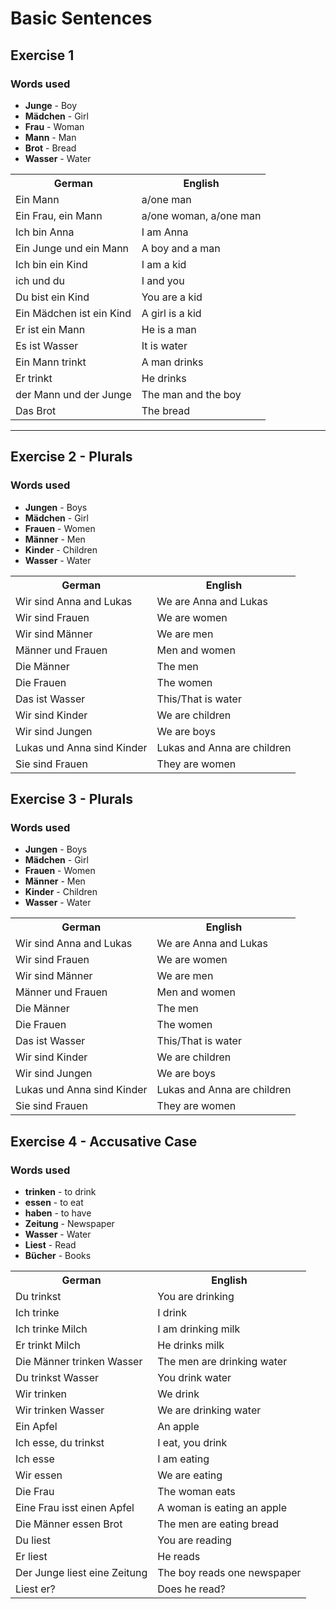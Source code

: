 # Basic Sentences

## Exercise 1

### Words used
+ **Junge** - Boy
+ **Mädchen** - Girl
+ **Frau** - Woman
+ **Mann** - Man
+ **Brot** - Bread
+ **Wasser** - Water

<table>
	<tr>
		<th>German</th>
		<th>English</th>
	</tr>
	<tr>
		<td>Ein Mann</td>
		<td>a/one man</td>
	</tr>
	<tr>
		<td>Ein Frau, ein Mann</td>
		<td>a/one woman, a/one man</td>
	</tr>
	<tr>
		<td>Ich bin Anna</td>
		<td>I am Anna</td>
	</tr>
	<tr>
		<td>Ein Junge und ein Mann</td>
		<td>A boy and a man</td>
	</tr>
	<tr>
		<td>Ich bin ein Kind</td>
		<td>I am a kid</td>
	</tr>
	<tr>
		<td>ich und du</td>
		<td>I and you</td>
	</tr>
	<tr>
		<td>Du bist ein Kind</td>
		<td>You are a kid</td>
	</tr>
	<tr>
		<td>Ein Mädchen ist ein Kind</td>
		<td>A girl is a kid</td>
	</tr>
	<tr>
		<td>Er ist ein Mann</td>
		<td>He is a man</td>
	</tr>
	<tr>
		<td>Es ist Wasser</td>
		<td>It is water</td>
	</tr>
	<tr>
		<td>Ein Mann trinkt</td>
		<td>A man drinks</td>
	</tr>
	<tr>
		<td>Er trinkt</td>
		<td>He drinks</td>
	</tr>
	<tr>
		<td>der Mann und der Junge</td>
		<td>The man and the boy</td>
	</tr>
	<tr>
		<td>Das Brot</td>
		<td>The bread</td>
	</tr>
</table>

***

## Exercise 2 - Plurals

### Words used
+ **Jungen** - Boys
+ **Mädchen** - Girl
+ **Frauen** - Women
+ **Männer** - Men
+ **Kinder** - Children
+ **Wasser** - Water

<table>
	<tr>
		<th>German</th>
		<th>English</th>
	</tr>
	<tr>
		<td>Wir sind Anna and Lukas</td>
		<td>We are Anna and Lukas</td>
	</tr>
	<tr>
		<td>Wir sind Frauen</td>
		<td>We are women</td>
	</tr>
	<tr>
		<td>Wir sind Männer</td>
		<td>We are men</td>
	</tr>
	<tr>
		<td>Männer und Frauen</td>
		<td>Men and women</td>
	</tr>
	<tr>
		<td>Die Männer</td>
		<td>The men</td>
	</tr>
	<tr>
		<td>Die Frauen</td>
		<td>The women</td>
	</tr>
	<tr>
		<td>Das ist Wasser</td>
		<td>This/That is water</td>
	</tr>
	<tr>
		<td>Wir sind Kinder</td>
		<td>We are children</td>
	</tr>
	<tr>
		<td>Wir sind Jungen</td>
		<td>We are boys</td>
	</tr>
	<tr>
		<td>Lukas und Anna sind Kinder</td>
		<td>Lukas and Anna are children</td>
	</tr>
	<tr>
		<td>Sie sind Frauen</td>
		<td>They are women</td>
	</tr>
</table>

## Exercise 3 - Plurals

### Words used
+ **Jungen** - Boys
+ **Mädchen** - Girl
+ **Frauen** - Women
+ **Männer** - Men
+ **Kinder** - Children
+ **Wasser** - Water

<table>
	<tr>
		<th>German</th>
		<th>English</th>
	</tr>
	<tr>
		<td>Wir sind Anna and Lukas</td>
		<td>We are Anna and Lukas</td>
	</tr>
	<tr>
		<td>Wir sind Frauen</td>
		<td>We are women</td>
	</tr>
	<tr>
		<td>Wir sind Männer</td>
		<td>We are men</td>
	</tr>
	<tr>
		<td>Männer und Frauen</td>
		<td>Men and women</td>
	</tr>
	<tr>
		<td>Die Männer</td>
		<td>The men</td>
	</tr>
	<tr>
		<td>Die Frauen</td>
		<td>The women</td>
	</tr>
	<tr>
		<td>Das ist Wasser</td>
		<td>This/That is water</td>
	</tr>
	<tr>
		<td>Wir sind Kinder</td>
		<td>We are children</td>
	</tr>
	<tr>
		<td>Wir sind Jungen</td>
		<td>We are boys</td>
	</tr>
	<tr>
		<td>Lukas und Anna sind Kinder</td>
		<td>Lukas and Anna are children</td>
	</tr>
	<tr>
		<td>Sie sind Frauen</td>
		<td>They are women</td>
	</tr>
</table>

## Exercise 4 - Accusative Case

### Words used
+ **trinken** - to drink
+ **essen** - to eat
+ **haben** - to have
+ **Zeitung** - Newspaper
+ **Wasser** - Water
+ **Liest** - Read
+ **Bücher** - Books

<table>
	<tr>
		<th>German</th>
		<th>English</th>
	</tr>
	<tr>
		<td>Du trinkst</td>
		<td>You are drinking</td>
	</tr>
	<tr>
		<td>Ich trinke</td>
		<td>I drink</td>
	</tr>
		<tr>
		<td>Ich trinke Milch</td>
		<td>I am drinking milk</td>
	</tr>
	<tr>
		<td>Er trinkt Milch</td>
		<td>He drinks milk</td>
	</tr>
	<tr>
		<td>Die Männer trinken Wasser</td>
		<td>The men are drinking water</td>
	</tr>
	<tr>
		<td>Du trinkst Wasser</td>
		<td>You drink water</td>
	</tr>
	<tr>
		<td>Wir trinken</td>
		<td>We drink</td>
	</tr>
	<tr>
		<td>Wir trinken Wasser</td>
		<td>We are drinking water</td>
	</tr>
	<tr>
		<td>Ein Apfel</td>
		<td>An apple</td>
	</tr>
	<tr>
		<td>Ich esse, du trinkst</td>
		<td>I eat, you drink</td>
	</tr>
	<tr>
		<td>Ich esse</td>
		<td>I am eating</td>
	</tr>
	<tr>
		<td>Wir essen</td>
		<td>We are eating</td>
	</tr>
	<tr>
		<td>Die Frau</td>
		<td>The woman eats</td>
	</tr>
	<tr>
		<td>Eine Frau isst einen Apfel</td>
		<td>A woman is eating an apple</td>
	</tr>
	<tr>
		<td>Die Männer essen Brot</td>
		<td>The men are eating bread</td>
	</tr>
	<tr>
		<td>Du liest</td>
		<td>You are reading</td>
	</tr>
	<tr>
		<td>Er liest</td>
		<td>He reads</td>
	</tr>
	<tr>
		<td>Der Junge liest eine Zeitung</td>
		<td>The boy reads one newspaper</td>
	</tr>
	<tr>
		<td>Liest er?</td>
		<td>Does he read?</td>
	</tr>
</table>
